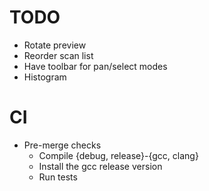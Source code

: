 # TODO

- Rotate preview
- Reorder scan list
- Have toolbar for pan/select modes
- Histogram

# CI
- Pre-merge checks
  - Compile {debug, release}-{gcc, clang}
  - Install the gcc release version
  - Run tests
